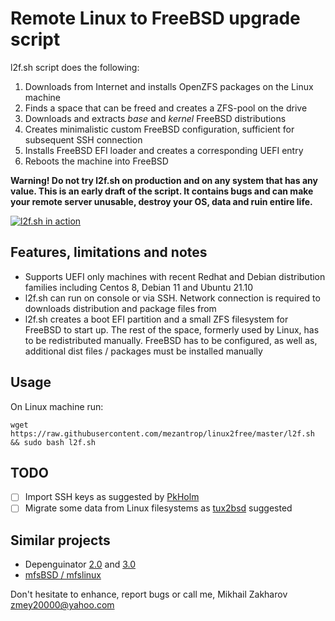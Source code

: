 # Remote Linux to FreeBSD upgrade script

l2f.sh script does the following:
1. Downloads from Internet and installs OpenZFS packages on the Linux machine
2. Finds a space that can be freed and creates a ZFS-pool on the drive
3. Downloads and extracts _base_ and _kernel_ FreeBSD distributions
4. Creates minimalistic custom FreeBSD configuration, sufficient for subsequent SSH connection
5. Installs FreeBSD EFI loader and creates a corresponding UEFI entry
6. Reboots the machine into FreeBSD

**Warning! Do not try l2f.sh on production and on any system that has any value.
This is an early draft of the script. It contains bugs and can make your remote
server unusable, destroy your OS, data and ruin entire life.**

[![l2f.sh in action](https://img.youtube.com/vi/q8GlmyK70VE/0.jpg)](https://www.youtube.com/watch?v=q8GlmyK70VE)

## Features, limitations and notes
* Supports UEFI only machines with recent Redhat and Debian distribution families 
including Centos 8, Debian 11 and Ubuntu 21.10
* l2f.sh can run on console or via SSH. Network connection is required to 
downloads distribution and package files from 
* l2f.sh creates a boot EFI partition and a small ZFS filesystem for FreeBSD
to start up. The rest of the space, formerly used by Linux, has to be 
redistributed manually. FreeBSD has to be configured, as well as, additional
dist files / packages must be installed manually

## Usage
On Linux machine run:
```
wget https://raw.githubusercontent.com/mezantrop/linux2free/master/l2f.sh && sudo bash l2f.sh
```

## TODO
 - [ ] Import SSH keys as suggested by [PkHolm](https://www.reddit.com/r/freebsd/comments/rpks7e/comment/hq545yh/?utm_source=reddit&utm_medium=web2x&context=3)
 - [ ] Migrate some data from Linux filesystems as [tux2bsd](https://www.reddit.com/user/tux2bsd) suggested

## Similar projects
* Depenguinator [2.0](https://www.daemonology.net/blog/2008-01-29-depenguinator-2.0.html) and [3.0](https://github.com/allanjude/depenguinator)
* [mfsBSD / mfslinux](https://mfsbsd.vx.sk)

Don't hesitate to enhance, report bugs or call me, 
Mikhail Zakharov <zmey20000@yahoo.com>